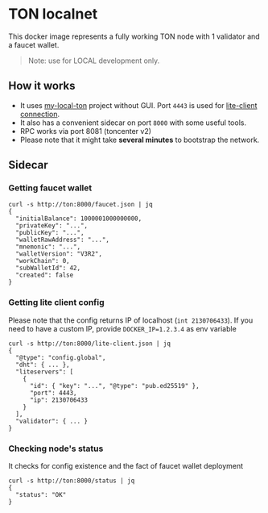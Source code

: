 # TON localnet

This docker image represents a fully working TON node with 1 validator and a faucet wallet.

> Note: use for LOCAL development only.

## How it works

- It uses [my-local-ton](https://github.com/neodix42/MyLocalTon) project without GUI.
  Port `4443` is used for [lite-client connection](https://docs.ton.org/participate/run-nodes/enable-liteserver-node).
- It also has a convenient sidecar on port `8000` with some useful tools.
- RPC works via port 8081 (toncenter v2)
- Please note that it might take **several minutes** to bootstrap the network.

## Sidecar

### Getting faucet wallet

```shell
curl -s http://ton:8000/faucet.json | jq
{
  "initialBalance": 1000001000000000,
  "privateKey": "...",
  "publicKey": "...",
  "walletRawAddress": "...",
  "mnemonic": "...",
  "walletVersion": "V3R2",
  "workChain": 0,
  "subWalletId": 42,
  "created": false
}
```

### Getting lite client config

Please note that the config returns IP of localhost (`int 2130706433`).
If you need to have a custom IP, provide `DOCKER_IP=1.2.3.4` as env variable

```shell
curl -s http://ton:8000/lite-client.json | jq
{
  "@type": "config.global",
  "dht": { ... },
  "liteservers": [
    {
      "id": { "key": "...", "@type": "pub.ed25519" },
      "port": 4443,
      "ip": 2130706433
    }
  ],
  "validator": { ... }
}
```

### Checking node's status

It checks for config existence and the fact of faucet wallet deployment

```shell
curl -s http://ton:8000/status | jq
{
  "status": "OK"
}
```